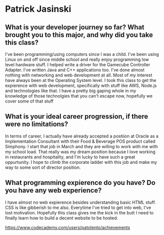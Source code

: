 # Patrick Jasinski #

## What is your developer journey so far? What brought you to this major, and why did you take this class? ##
I've been programming/using computers since I was a child. I've been using Linux on and off since middle school and really enjoy programming low level hardware stuff. I helped write a driver for the Gamecube Controller Adapter. I've written Java and C++ applications too. I've done almost nothing with networking and web development at all. Most of my interest have always been at the Operating System level. I took this class to get the expierence with web development, specifically with stuff like AWS, Node.js and technologies like that. I have a pretty big gaping whole in my knowledge of those technolgies that you can't escape now, hopefully we cover some of that stuff

## What is your ideal career progression, if there were no limitations?  ##
In terms of career, I actually have already accepted a postiion at Oracle as a Implementation Consultant with their Food & Beverage POS product called Simphony. I start that job in March and they are willing to work with me with my school load. That really was my dream position because I love working in restaurants and hospitality, and I'm lucky to have such a great oppurtunity. I hope to climb the corporate ladder with this job and make my way to some sort of director position.

## What programming expierence do you have? Do you have any web experience? ##
I have almost no web expierence besides understanding basic HTML stuff. CSS is like gibberish to me also. Everytime I've tried to get into web, I've lost motivation. Hopefully this class gives me the kick in the butt I need to finally learn how to build a decent website to be hosted.


https://www.codecademy.com/users/patolento/achievements
